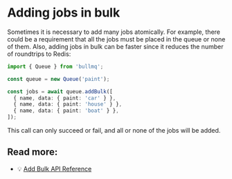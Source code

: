 # Adding jobs in bulk

Sometimes it is necessary to add many jobs atomically. For example, there could be a requirement that all the jobs must be placed in the queue or none of them. Also, adding jobs in bulk can be faster since it reduces the number of roundtrips to Redis:

```typescript
import { Queue } from 'bullmq';

const queue = new Queue('paint');

const jobs = await queue.addBulk([
  { name, data: { paint: 'car' } },
  { name, data: { paint: 'house' } },
  { name, data: { paint: 'boat' } },
]);
```

This call can only succeed or fail, and all or none of the jobs will be added.

## Read more:

- 💡 [Add Bulk API Reference](https://api.docs.bullmq.io/classes/v4.Queue.html#addBulk)
